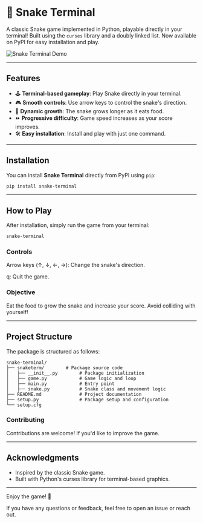 # 🐍 Snake Terminal

A classic Snake game implemented in Python, playable directly in your terminal! Built using the `curses` library and a doubly linked list. Now available on PyPI for easy installation and play.

![Snake Terminal Demo](https://github.com/busayojee/snake-terminal/demo.png)  

---

## Features

- 🕹️ **Terminal-based gameplay**: Play Snake directly in your terminal.
- 🎮 **Smooth controls**: Use arrow keys to control the snake's direction.
- 🍎 **Dynamic growth**: The snake grows longer as it eats food.
- ⏩ **Progressive difficulty**: Game speed increases as your score improves.
- 🛠️ **Easy installation**: Install and play with just one command.

---

## Installation

You can install **Snake Terminal** directly from PyPI using `pip`:

```bash
pip install snake-terminal
```

---

## How to Play

After installation, simply run the game from your terminal:

```bash
snake-terminal
```

### Controls

Arrow keys (↑, ↓, ←, →): Change the snake's direction.

q: Quit the game.

### Objective

Eat the food to grow the snake and increase your score. Avoid colliding with yourself!

---

## Project Structure

The package is structured as follows:

```plaintext
snake-terminal/
├── snaketerm/        # Package source code
│   ├── __init__.py        # Package initialization
│   ├── game.py            # Game logic and loop
│   ├── main.py            # Entry point
│   ├── snake.py           # Snake class and movement logic
├── README.md              # Project documentation
├── setup.py               # Package setup and configuration
└── setup.cfg
```

### Contributing

Contributions are welcome! If you'd like to improve the game.

---

## Acknowledgments

- Inspired by the classic Snake game.
- Built with Python's curses library for terminal-based graphics.

---

Enjoy the game! 🎉

If you have any questions or feedback, feel free to open an issue or reach out.

